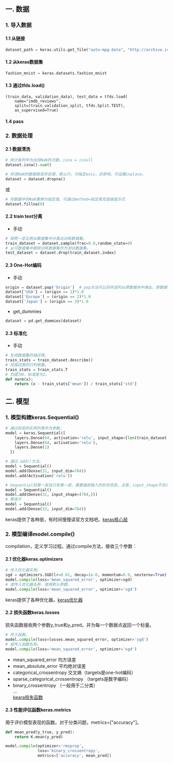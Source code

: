 ## 一. 数据
### 1. 导入数据
#### 1.1 从链接
```python
dataset_path = keras.utils.get_file("auto-mpg.data", "http://archive.ics.uci.edu/ml/machine-learning-databases/auto-mpg/auto-mpg.data")
```
#### 1.2 从keras数据集
```python
fashion_mnist = keras.datasets.fashion_mnist
```

#### 1.3 通过tfds.load()
```
(train_data, validation_data), test_data = tfds.load(
    name="imdb_reviews", 
    split=(train_validation_split, tfds.Split.TEST),
    as_supervised=True)
```

#### 1.4 pass

### 2. 数据处理
#### 2.1 数据清洗
```python
# 统计各列中为出现NaN的次数。isna = isnull
dataset.isna().sum()

# 将含NaN的数据做丢弃处理，默认行，可指定axis，非原地，可设置inplace。
dataset = dataset.dropna()
```
或
```python
# 将数据中的NaN置换为指定值。可通过method=指定填充或插值方式
dataset.fillna(0)
```
#### 2.2 train test分离
- 手动
```python
# 按照一定比例从数据集中分离出训练数据集。
train_dataset = dataset.sample(frac=0.8,random_state=0)
# 从元数据集中删除训练数据集作为测试数据集。
test_dataset = dataset.drop(train_dataset.index)
```
#### 2.3 One-Hot编码
- 手动
```python
origin = dataset.pop('Origin')  # pop方法可以将所选列从原数据块中弹出，原数据块不再保留该列。
dataset['USA'] = (origin == 1)*1.0
dataset['Europe'] = (origin == 2)*1.0
dataset['Japan'] = (origin == 3)*1.0
```
- get_dummies
```python
dataset = pd.get_dummies(dataset)
```
#### 2.3 标准化
- 手动
```python
# 生成数据集的描述表。
train_stats = train_dataset.describe()
# 将描述表的行列倒置。
train_stats = train_stats.T
# 均值为0，标准差为1。
def norm(x):
    return (x - train_stats['mean']) / train_stats['std']
```
## 二. 模型
### 1. 模型构建keras.Sequential() 
```python
# 通过将层的实例列表作为参数。
model = keras.Sequential([
    layers.Dense(64, activation='relu', input_shape=[len(train_dataset.keys())]),
    layers.Dense(64, activation='relu'),
    layers.Dense(1)
  ])

# 通过.add()方法。
model = Sequential()
model.add(Dense(32, input_dim=784))
model.add(Activation('relu'))

# Sequential的第一层且只有第一层，需要接收输入的形状信息。注意，input_shape不包含batch大小，但可以通过batch_size另行指定。
model = Sequential()
model.add(Dense(32, input_shape=(784,)))
# 等效于
model = Sequential()
model.add(Dense(32, input_dim=784))
```
keras提供了各种层，有时间慢慢读官方文档吧。[keras核心层](https://keras.io/layers/core/)

### 2. 模型编译model.compile() 
compilation，定义学习过程。通过compile方法，接收三个参数：
#### 2.1 优化器keras.optimizers
```python
# 传入优化器实例。
sgd = optimizers.SGD(lr=0.01, decay=1e-6, momentum=0.9, nesterov=True)
model.compile(loss='mean_squared_error', optimizer=sgd)
# 或传入优化器名称，使用默认参数。
model.compile(loss='mean_squared_error', optimizer='sgd')
```
keras提供了各种优化器。[keras优化器](https://keras.io/optimizers/)
#### 2.2 损失函数keras.losses  
损失函数接收两个参数y_true和y_pred。并为每一个数据点返回一个标量。
```python
# 传入函数。
model.compile(loss=losses.mean_squared_error, optimizer='sgd')
# 或传入函数名称。
model.compile(loss='mean_squared_error', optimizer='sgd')
```
- mean_squared_error 均方误差
- mean_absolute_error 平均绝对误差
- categorical_crossentropy 交叉熵（targets是one-hot编码）
- sparse_categorical_crossentropy （targets是数字编码）
- binary_crossentropy （一般用于二分类）  
...  
[keara损失函数](https://keras.io/zh/losses/)
#### 2.3 性能评估函数keras.metrics
用于评价模型表现的函数。对于分类问题，metrics=["accuracy"]。
```python
def mean_pred(y_true, y_pred):
    return K.mean(y_pred)

model.compile(optimizer='rmsprop',
              loss='binary_crossentropy',
              metrics=['accuracy', mean_pred])
```
